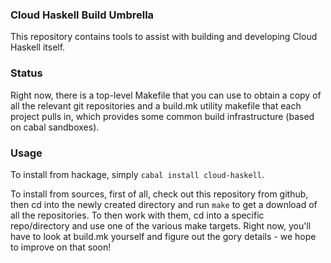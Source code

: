 ### Cloud Haskell Build Umbrella

This repository contains tools to assist with building and
developing Cloud Haskell itself.

### Status

Right now, there is a top-level Makefile that you can use to
obtain a copy of all the relevant git repositories and a build.mk
utility makefile that each project pulls in, which provides some
common build infrastructure (based on cabal sandboxes).

### Usage

To install from hackage, simply `cabal install cloud-haskell`.

To install from sources, first of all, check out this repository from
github, then cd into the newly created directory and run `make` to get
a download of all the repositories. To then work with them, cd into a
specific repo/directory and use one of the various make targets. Right
now, you'll have to look at build.mk yourself and figure out the gory
details - we hope to improve on that soon!
